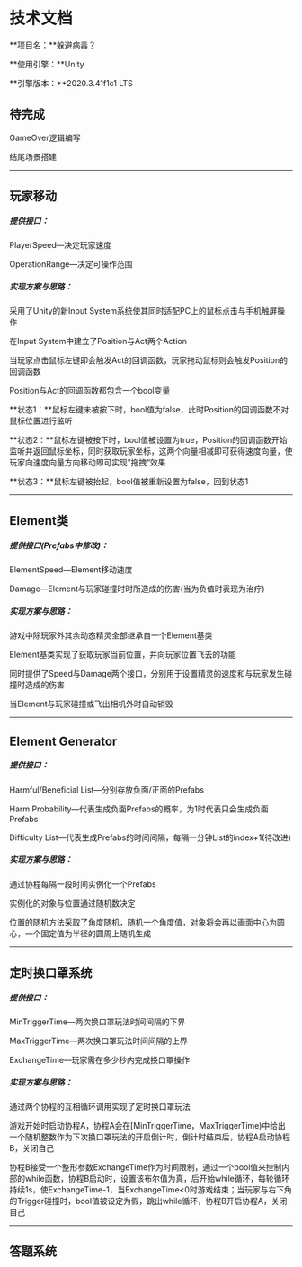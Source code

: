 # 技术文档

**项目名：**躲避病毒？

**使用引擎：**Unity

**引擎版本：**2020.3.41f1c1 LTS

## 待完成

GameOver逻辑编写

结尾场景搭建

***

## 玩家移动

##### 提供接口：

PlayerSpeed—决定玩家速度

OperationRange—决定可操作范围

##### 实现方案与思路：

采用了Unity的新Input System系统使其同时适配PC上的鼠标点击与手机触屏操作

在Input System中建立了Position与Act两个Action

当玩家点击鼠标左键即会触发Act的回调函数，玩家拖动鼠标则会触发Position的回调函数

Position与Act的回调函数都包含一个bool变量

**状态1：**鼠标左键未被按下时，bool值为false，此时Position的回调函数不对鼠标位置进行监听

**状态2：**鼠标左键被按下时，bool值被设置为true，Position的回调函数开始监听并返回鼠标坐标，同时获取玩家坐标，这两个向量相减即可获得速度向量，使玩家向速度向量方向移动即可实现”拖拽“效果

**状态3：**鼠标左键被抬起，bool值被重新设置为false，回到状态1

***

## Element类

##### 提供接口(Prefabs中修改)：

ElementSpeed—Element移动速度

Damage—Element与玩家碰撞时时所造成的伤害(当为负值时表现为治疗)

##### 实现方案与思路：

游戏中除玩家外其余动态精灵全部继承自一个Element基类

Element基类实现了获取玩家当前位置，并向玩家位置飞去的功能

同时提供了Speed与Damage两个接口，分别用于设置精灵的速度和与玩家发生碰撞时造成的伤害

当Element与玩家碰撞或飞出相机外时自动销毁

***

## Element Generator

##### 提供接口：

Harmful/Beneficial List—分别存放负面/正面的Prefabs

Harm Probability—代表生成负面Prefabs的概率，为1时代表只会生成负面Prefabs

Difficulty List—代表生成Prefabs的时间间隔，每隔一分钟List的index+1(待改进)

##### 实现方案与思路：

通过协程每隔一段时间实例化一个Prefabs

实例化的对象与位置通过随机数决定

位置的随机方法采取了角度随机，随机一个角度值，对象将会再以画面中心为圆心，一个固定值为半径的圆周上随机生成

***

## 定时换口罩系统

##### 提供接口：

MinTriggerTime—两次换口罩玩法时间间隔的下界

MaxTriggerTime—两次换口罩玩法时间间隔的上界

ExchangeTime—玩家需在多少秒内完成换口罩操作

##### 实现方案与思路：

通过两个协程的互相循环调用实现了定时换口罩玩法

游戏开始时启动协程A，协程A会在[MinTriggerTime，MaxTriggerTime)中给出一个随机整数作为下次换口罩玩法的开启倒计时，倒计时结束后，协程A启动协程B，关闭自己

协程B接受一个整形参数ExchangeTime作为时间限制，通过一个bool值来控制内部的while函数，协程B启动时，设置该布尔值为真，后开始while循环，每轮循环持续1s，使ExchangeTime-1，当ExchangeTime<0时游戏结束；当玩家与右下角的Trigger碰撞时，bool值被设定为假，跳出while循环，协程B开启协程A，关闭自己

***

## 答题系统